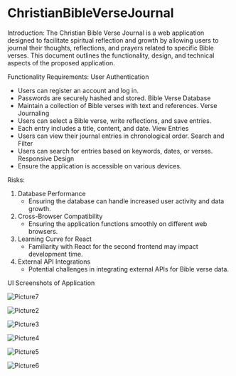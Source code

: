 # ChristianBibleVerseJournal

Introduction: The Christian Bible Verse Journal is a web application designed to facilitate spiritual reflection and growth by allowing users to journal their thoughts, reflections, and prayers related to specific Bible verses. This document outlines the functionality, design, and technical aspects of the proposed application.

Functionality Requirements:
User Authentication
   - Users can register an account and log in.
   - Passwords are securely hashed and stored.
 Bible Verse Database
   - Maintain a collection of Bible verses with text and references.
   Verse Journaling
   - Users can select a Bible verse, write reflections, and save entries.
   - Each entry includes a title, content, and date.
   View Entries
   - Users can view their journal entries in chronological order.
   Search and Filter
   - Users can search for entries based on keywords, dates, or verses.
   Responsive Design
   - Ensure the application is accessible on various devices.

Risks:
1. Database Performance
   - Ensuring the database can handle increased user activity and data growth.
2. Cross-Browser Compatibility
   - Ensuring the application functions smoothly on different web browsers.
3. Learning Curve for React
   - Familiarity with React for the second frontend may impact development time.
4. External API Integrations
   - Potential challenges in integrating external APIs for Bible verse data.

UI Screenshots of Application

![Picture7](https://github.com/mmarian0143/christian-bible-verse-journal/assets/82545182/362b2c31-21cf-41a5-94d0-4a36ec42a354)

![Picture2](https://github.com/mmarian0143/christian-bible-verse-journal/assets/82545182/0b72cc05-5854-412f-897b-adc1067f67e9)

![Picture3](https://github.com/mmarian0143/christian-bible-verse-journal/assets/82545182/40a274c5-edab-45a4-bbba-07ae04316bbd)

![Picture4](https://github.com/mmarian0143/christian-bible-verse-journal/assets/82545182/3c2a2d4d-2976-4a68-9ffc-8a1cc4604f2c)

![Picture5](https://github.com/mmarian0143/christian-bible-verse-journal/assets/82545182/b27af0fb-a30e-4088-9f07-93994a724f2d)

![Picture6](https://github.com/mmarian0143/christian-bible-verse-journal/assets/82545182/8db22950-5918-4bdd-b7eb-526ee9b6e1ca)
